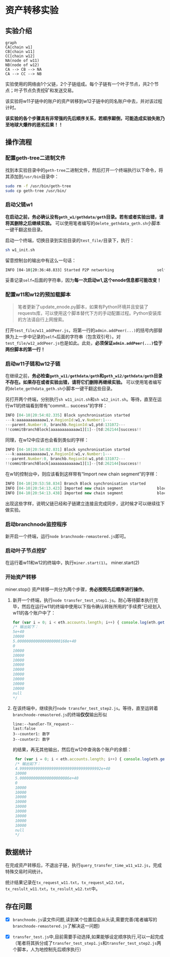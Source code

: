 # 资产转移实验

## 实验介绍

```mermaid
graph
CA[chain w1]
CB[chain w11]
CC[chain w12]
NA(node of w11)
NB(node of w12)
CA --> CB --> NA
CA --> CC --> NB
```

实验使用的网络由1个父链，2个子链组成。每个子链有一个叶子节点，共2个节点；叶子节点负责挖矿和发送交易。

该实验将w11子链中的账户的资产转移到w12子链中的同名账户中去，并对该过程计时。

**该实验的各个步骤具有非常强的先后顺序关系，若顺序颠倒，可能造成实验失败乃至地球大爆炸的恶劣后果！！**

## 操作流程

### 配置geth-tree二进制文件

找到本实验目录中的`geth-tree`二进制文件，然后打开一个终端执行以下命令，将其添加到`/usr/bin`目录中：

```bash
sudo rm -f /usr/bin/geth-tree
sudo cp geth-tree /usr/bin/
```

### 启动父链w1

**在启动之前，务必确认没有`geth_w1/gethdata/geth`目录。若有或者实验出错，请将其删除之后继续实验。** 可以使用笔者编写的`delete_gethdata_geth.sh`小脚本一键干翻这些目录。

启动一个终端，切换目录到实验目录的`test_file/`目录下，执行：

```bash
sh w1_init.sh
```

留意控制台的输出中有这么一句话：

```bash
INFO [04-10|20:36:48.833] Started P2P networking                   self="enode://ba9638ca12a44ecac02b78316327a87d4e610927dc8ee9790b28883da88a3d0d45a02bcc390838e2612dc7721de7ae3ea8abed2ae83c5b5dc3f830b1691f714e@127.0.0.1:30309?discport=0"
```

妥善记录`self=`后面的字符串，因为**每一次启动w1,这个enode信息都可能改变！**

### 配置w11和w12的预加载脚本

> 笔者更新了update_enode.py脚本，如果有Python环境并且安装了requests库，可以使用这个脚本替代下方的手动配置过程。Python安装库的方法请自行上网搜索。

打开`test_file/w11_addPeer.js`，将第一行的`admin.addPeer(...)`的括号内部替换为上一步中记录的`self=`后面的字符串（包含双引号）。对`test_file/w12_addPeer.js`也是如此。此处，**必须保证`admin.addPeer(...)`位于两份脚本的第一行！**

### 启动w11子链和w12子链

在继续之前，**务必检查`geth_w11/gethdata/geth`和`geth_w12/gethdata/geth`目录不存在。如果存在或者实验出错，请将它们删除再继续实验。** 可以使用笔者编写的`delete_gethdata_geth.sh`小脚本一键干翻这些目录。

另打开两个终端，分别执行`sh w11_init.sh`和`sh w12_init.sh`。等待，直至在运行w11的终端看到带有“commit... success”的字样：

```js
INFO [04-10|20:54:02.335] Block synchronisation started 
---k:aaaaaaaaaaaaw1,v.RegionId:w1,v.Number:1---
---parent.Number:0, branchb.RegionId:w1,ptd:131072---
!!commitBranchBlock[aaaaaaaaaaaaw1][1]--[td:262144]success!!
```

同理，在w12中应该也会看到类似的字样：

```js
INFO [04-10|20:54:02.831] Block synchronisation started 
---k:aaaaaaaaaaaaw1,v.RegionId:w1,v.Number:1---
---parent.Number:0, branchb.RegionId:w1,ptd:131072---
!!commitBranchBlock[aaaaaaaaaaaaw1][1]--[td:262144]success!!
```

在w1的控制台中，则应该看到这样带有“Import new chain segment”的字样：

```js
INFO [04-10|20:53:58.834] Branch Block synchronisation started 
INFO [04-10|20:54:13.423] Imported new chain segment               blocks=1 txs=0 mgas=0.000 elapsed=5.344ms mgasps=0.000 number=2 regionid="[119 49 49]" hash=a8f841…a1edc5 age=54y2w3d dirty=509.00B   rdirty=0.00B
INFO [04-10|20:54:13.438] Imported new chain segment               blocks=1 txs=0 mgas=0.000 elapsed=8.084ms mgasps=0.000 number=2 regionid="[119 49 50]" hash=a30ab8…b7ddca age=54y2w3d dirty=509.00B   rdirty=0.00B
```

出现这些字样，说明父链已经和子链建立连接且完成同步，这时候才可以继续往下做实验。

### 启动branchnode监控程序

新开启一个终端，运行`node branchnode-remastered.js`即可。

### 启动叶子节点挖矿

在运行着w11和w12的终端中，执行`miner.start(1)`。
miner.start(2)
### 开始资产转移
miner.stop()
资产转移一共分为两个步骤，**务必按照先后顺序进行操作**。

1. 新开一个终端，执行`node transfer_test_step1.js`。耐心等待脚本执行完毕，然后在运行w11的终端中使用以下指令确认转账所用的“手续费”已经划入w11的各个账户中了：
    ```js
    for (var i = 0; i < eth.accounts.length; i++) { console.log(eth.getBalance(eth.accounts[i])) }
    /* 输出如下：
    5e+40
    10000
    5.0000000000000000000168e+40
    0
    10000
    10000
    10000
    10000
    10000
    10000
    10000
    10000
    10000
    null
    */
    ```
2. 在该终端中，继续执行`node transfer_test_step2.js`。等待，直至运转着`branchnode-remastered.js`的终端**仅仅**输出形似
    ```
    line:--handler-TX_request--
    last:false
    3--counter1: 数字
    3--counter2: 数字
    ```
    的结果，再无其他输出，然后在w12中查询各个账户的余额：
   ```js
    for (var i = 0; i < eth.accounts.length; i++) { console.log(eth.getBalance(eth.accounts[i])) }
    /* 输出如下：
    4.999999999999999999999999999999999992e+40
    10000
    5.0000000000000000000086e+40
    0
    10000
    10000
    10000
    10000
    10000
    10000
    10000
    10000
    10000
    null
    */
    ```


## 数据统计

在完成资产转移后，不退出子链，执行`query_transfer_time_w11_w12.js`，完成特殊交易时间统计。

统计结果记录在`tx_request_w11.txt`，`tx_request_w12.txt`，`tx_reslult_w11.txt`，`tx_reslult_w12.txt`中。

## 存在问题

- [x] `branchnode.js`读文件问题,读到某个位置后会从头读,需要完善(笔者编写的`branchnode-remastered.js`了解决这一问题)

- [x] `transfer_test.js`中,目前需要手动选择,如果能够设定顺序执行,可以一起完成（笔者将其拆分成了`transfer_test_step1.js`和`transfer_test_step2.js`两个脚本，人为地控制先后顺序执行）

